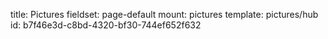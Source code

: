 title: Pictures
fieldset: page-default
mount: pictures
template: pictures/hub
id: b7f46e3d-c8bd-4320-bf30-744ef652f632
